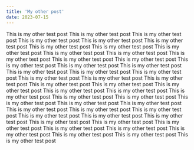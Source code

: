 ```yaml
---
title: 'My other post'
date: 2023-07-15
---
```


This is my other test post
This is my other test post
This is my other test post
This is my other test post
This is my other test post
This is my other test post
This is my other test post
This is my other test post
This is my other test post
This is my other test post
This is my other test post
This is my other test post
This is my other test post
This is my other test post
This is my other test post
This is my other test post
This is my other test post
This is my other test post
This is my other test post
This is my other test post
This is my other test post
This is my other test post
This is my other test post
This is my other test post
This is my other test post
This is my other test post
This is my other test post
This is my other test post
This is my other test post
This is my other test post
This is my other test post
This is my other test post
This is my other test post
This is my other test post
This is my other test post
This is my other test post
This is my other test post
This is my other test post
This is my other test post
This is my other test post
This is my other test post
This is my other test post
This is my other test post
This is my other test post
This is my other test post
This is my other test post
This is my other test post
This is my other test post
This is my other test post
